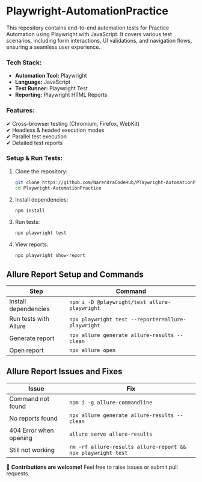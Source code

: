 # Playwright-AutomationPractice
This repository contains end-to-end automation tests for Practice Automation using Playwright with JavaScript. It covers various test scenarios, including form interactions, UI validations, and navigation flows, ensuring a seamless user experience.

### **Tech Stack:**  
- **Automation Tool:** Playwright  
- **Language:** JavaScript  
- **Test Runner:** Playwright Test   
- **Reporting:** Playwright HTML Reports  

### **Features:**  
✔ Cross-browser testing (Chromium, Firefox, WebKit)  
✔ Headless & headed execution modes   
✔ Parallel test execution  
✔ Detailed test reports  

### **Setup & Run Tests:**  
1. Clone the repository:  
   ```sh
   git clone https://github.com/NarendraCodeHub/Playwright-AutomationPractice.git
   cd Playwright-AutomationPractice
   ```
2. Install dependencies:  
   ```sh
   npm install
   ```
3. Run tests:  
   ```sh
   npx playwright test
   ```
4. View reports:  
   ```sh
   npx playwright show-report
   ```
   
## Allure Report Setup and Commands

| **Step**                  | **Command**                                        |
|---------------------------|----------------------------------------------------|
| Install dependencies      | `npm i -D @playwright/test allure-playwright`      |
| Run tests with Allure     | `npx playwright test --reporter=allure-playwright` |
| Generate report           | `npx allure generate allure-results --clean`       |
| Open report               | `npx allure open`                                  |

## Allure Report Issues and Fixes

| **Issue**                   | **Fix**                                                      |
|-----------------------------|--------------------------------------------------------------|
| Command not found           | `npm i -g allure-commandline`                                |
| No reports found            | `npx allure generate allure-results --clean`                 |
| 404 Error when opening      | `allure serve allure-results`                                |
| Still not working           | `rm -rf allure-results allure-report && npx playwright test` |


🚀 **Contributions are welcome!** Feel free to raise issues or submit pull requests.
